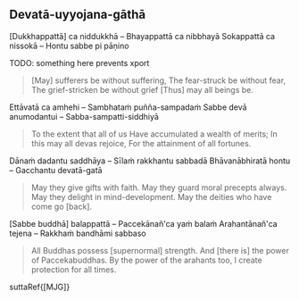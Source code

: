 ## Devatā-uyyojana-gāthā<a id="devata-uyyojana-gatha"></a>

[Dukkhappattā] ca niddukkhā – Bhayappattā ca nibbhayā
Sokappattā ca nissokā – Hontu sabbe pi pāṇino

<div class="english">

TODO: something here prevents xport
> [May] sufferers be without suffering,
> The fear-struck be without fear,
> The grief-stricken be without grief
> [Thus] may all beings be.

</div>


Ettāvatā ca amhehi – Sambhataṁ puñña-sampadaṁ
Sabbe devā anumodantui – Sabba-sampatti-siddhiyā

<div class="english">

> To the extent that all of us
> Have accumulated a wealth of merits;
> In this may all devas rejoice,
> For the attainment of all fortunes.

</div>

Dānaṁ dadantu saddhāya – Sīlaṁ rakkhantu sabbadā
Bhāvanābhiratā hontu – Gacchantu devatā-gatā

<div class="english">

> May they give gifts with faith.
> May they guard moral precepts always.
> May they delight in mind-development.
> May the deities who have come go [back].

</div>

[Sabbe buddhā] balappattā – Paccekānañ'ca yaṁ balaṁ
Arahantānañ'ca tejena – Rakkhaṁ bandhāmi sabbaso

> All Buddhas possess [supernormal] strength.
> And [there is] the power of Paccekabuddhas.
> By the power of the arahants too,
> I create protection for all times.

</div>

suttaRef{[MJG]}
